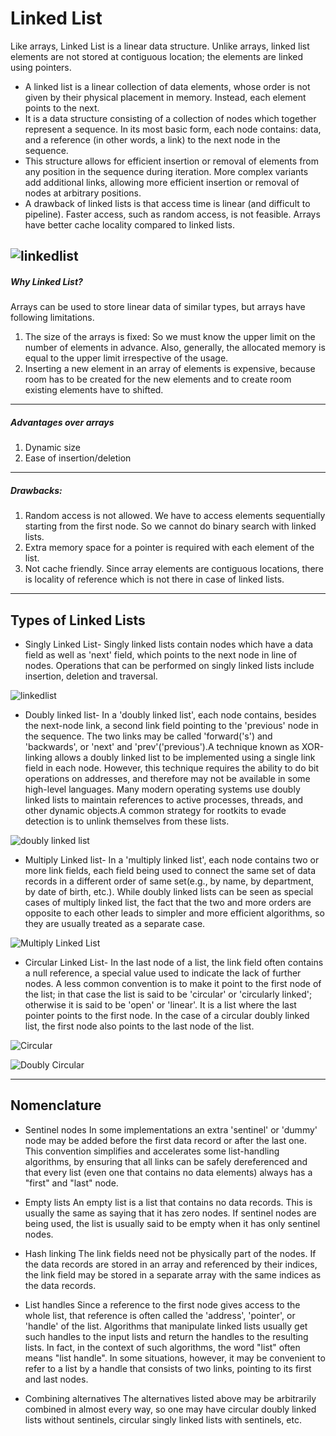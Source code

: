 # Linked List
Like arrays, Linked List is a linear data structure. Unlike arrays, linked list elements are not stored at contiguous location; the elements are linked using pointers.
+ A linked list is a linear collection of data elements, whose order is not given by their physical placement in memory. Instead, each element points to the next.
+ It is a data structure consisting of a collection of nodes which together represent a sequence. In its most basic form, each node contains: data, and a reference (in other words, a link) to the next node in the sequence.
+ This structure allows for efficient insertion or removal of elements from any position in the sequence during iteration. More complex variants add additional links, allowing more efficient insertion or removal of nodes at arbitrary positions.
+ A drawback of linked lists is that access time is linear (and difficult to pipeline). Faster access, such as random access, is not feasible. Arrays have better cache locality compared to linked lists.

![linkedlist](https://www.geeksforgeeks.org/wp-content/uploads/gq/2013/03/Linkedlist.png)
---
##### Why Linked List?
Arrays can be used to store linear data of similar types, but arrays have following limitations.
1) The size of the arrays is fixed: So we must know the upper limit on the number of elements in advance. Also, generally, the allocated memory is equal to the upper limit irrespective of the usage.
2) Inserting a new element in an array of elements is expensive, because room has to be created for the new elements and to create room existing elements have to shifted.
---
##### Advantages over arrays
1) Dynamic size
2) Ease of insertion/deletion
---
##### Drawbacks:
1) Random access is not allowed. We have to access elements sequentially starting from the first node. So we cannot do binary search with linked lists.
2) Extra memory space for a pointer is required with each element of the list.
3) Not cache friendly. Since array elements are contiguous locations, there is locality of reference which is not there in case of linked lists.
---
## Types of Linked Lists
+ Singly Linked List- Singly linked lists contain nodes which have a data field as well as 'next' field, which points to the next node in line of nodes. Operations that can be performed on singly linked lists include insertion, deletion and traversal.

![linkedlist](https://sites.google.com/site/merasemester/_/rsrc/1299735495955/data-structures/linked-list/singly%20linked%20list.JPG)

+ Doubly linked list- In a 'doubly linked list', each node contains, besides the next-node link, a second link field pointing to the 'previous' node in the sequence. The two links may be called 'forward('s') and 'backwards', or 'next' and 'prev'('previous').A technique known as XOR-linking allows a doubly linked list to be implemented using a single link field in each node. However, this technique requires the ability to do bit operations on addresses, and therefore may not be available in some high-level languages.
Many modern operating systems use doubly linked lists to maintain references to active processes, threads, and other dynamic objects.A common strategy for rootkits to evade detection is to unlink themselves from these lists.

![doubly linked list](https://www.geeksforgeeks.org/wp-content/uploads/gq/2014/03/DLL1.png)

+ Multiply Linked list- In a 'multiply linked list', each node contains two or more link fields, each field being used to connect the same set of data records in a different order of same set(e.g., by name, by department, by date of birth, etc.). While doubly linked lists can be seen as special cases of multiply linked list, the fact that the two and more orders are opposite to each other leads to simpler and more efficient algorithms, so they are usually treated as a separate case.

![Multiply Linked List](https://1.bp.blogspot.com/-0mamW0g0aj4/WsdhArwUTCI/AAAAAAAACi4/Fx8YEYGb7zkJIJSxQEUTdNa-A9jbLyWaQCLcBGAs/s640/MLL.jpg)

+ Circular Linked List- In the last node of a list, the link field often contains a null reference, a special value used to indicate the lack of further nodes. A less common convention is to make it point to the first node of the list; in that case the list is said to be 'circular' or 'circularly linked'; otherwise it is said to be 'open' or 'linear'. It is a list where the last pointer points to the first node.
In the case of a circular doubly linked list, the first node also points to the last node of the list.

![Circular](http://www.worldbestlearningcenter.com/index_files/Circularly-linkedlist.png)

![Doubly Circular](https://omkarnathsingh.files.wordpress.com/2015/07/dcll.gif)

---

## Nomenclature 

+ Sentinel nodes
In some implementations an extra 'sentinel' or 'dummy' node may be added before the first data record or after the last one. This convention simplifies and accelerates some list-handling algorithms, by ensuring that all links can be safely dereferenced and that every list (even one that contains no data elements) always has a "first" and "last" node.

+ Empty lists
An empty list is a list that contains no data records. This is usually the same as saying that it has zero nodes. If sentinel nodes are being used, the list is usually said to be empty when it has only sentinel nodes.

+ Hash linking
The link fields need not be physically part of the nodes. If the data records are stored in an array and referenced by their indices, the link field may be stored in a separate array with the same indices as the data records.

+ List handles
Since a reference to the first node gives access to the whole list, that reference is often called the 'address', 'pointer', or 'handle' of the list. Algorithms that manipulate linked lists usually get such handles to the input lists and return the handles to the resulting lists. In fact, in the context of such algorithms, the word "list" often means "list handle". In some situations, however, it may be convenient to refer to a list by a handle that consists of two links, pointing to its first and last nodes.

+ Combining alternatives
The alternatives listed above may be arbitrarily combined in almost every way, so one may have circular doubly linked lists without sentinels, circular singly linked lists with sentinels, etc.


